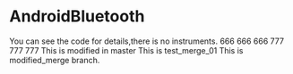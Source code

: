 # AndroidBluetooth
You can see the code for details,there is no instruments.
666
666
666
777
777
777
This is modified in master
This is test_merge_01
This is modified_merge branch.